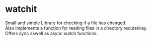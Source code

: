 # watchit

Small and simple Library for checking if a file has changed.  
Also implements a function for reading files in a directory recursivley.   
Offers sync aswell as async watch functions.
